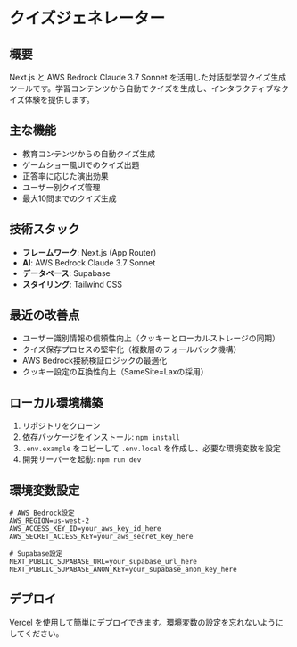 # クイズジェネレーター

## 概要
Next.js と AWS Bedrock Claude 3.7 Sonnet を活用した対話型学習クイズ生成ツールです。学習コンテンツから自動でクイズを生成し、インタラクティブなクイズ体験を提供します。

## 主な機能
- 教育コンテンツからの自動クイズ生成
- ゲームショー風UIでのクイズ出題
- 正答率に応じた演出効果
- ユーザー別クイズ管理
- 最大10問までのクイズ生成

## 技術スタック
- **フレームワーク**: Next.js (App Router)
- **AI**: AWS Bedrock Claude 3.7 Sonnet
- **データベース**: Supabase
- **スタイリング**: Tailwind CSS

## 最近の改善点
- ユーザー識別情報の信頼性向上（クッキーとローカルストレージの同期）
- クイズ保存プロセスの堅牢化（複数層のフォールバック機構）
- AWS Bedrock接続検証ロジックの最適化
- クッキー設定の互換性向上（SameSite=Laxの採用）

## ローカル環境構築
1. リポジトリをクローン
2. 依存パッケージをインストール: `npm install`
3. `.env.example` をコピーして `.env.local` を作成し、必要な環境変数を設定
4. 開発サーバーを起動: `npm run dev`

## 環境変数設定
```
# AWS Bedrock設定
AWS_REGION=us-west-2
AWS_ACCESS_KEY_ID=your_aws_key_id_here
AWS_SECRET_ACCESS_KEY=your_aws_secret_key_here

# Supabase設定
NEXT_PUBLIC_SUPABASE_URL=your_supabase_url_here
NEXT_PUBLIC_SUPABASE_ANON_KEY=your_supabase_anon_key_here
```

## デプロイ
Vercel を使用して簡単にデプロイできます。環境変数の設定を忘れないようにしてください。